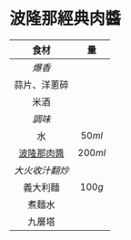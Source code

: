 <style>
article.markdown-section table {
    width: 100%;
}

article.markdown-section table hr {
    margin: revert;
    border: 1px dashed #ccc;
}
</style>

# 波隆那經典肉醬

|      食材      |   量    |
| :------------: | :-----: |
|     *爆香*     |         |
|  蒜片、洋蔥碎  |         |
|      米酒      |         |
|     *調味*     |         |
|       水       | $50ml$  |
| [波隆那肉醬][] | $200ml$ |
| *大火收汁翻炒* |         |
|    義大利麵    | $100g$  |
|     煮麵水     |         |
|     九層塔     |         |

[波隆那肉醬]: /recipes/醬料/波隆那肉醬
